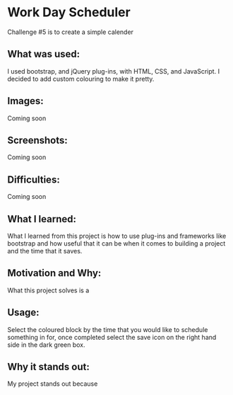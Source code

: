 #  Work Day Scheduler
Challenge #5 is to create a simple calender

## What was used:
I used bootstrap, and jQuery plug-ins, with HTML, CSS, and JavaScript. 
I decided to add custom colouring to make it pretty.

## Images:
Coming soon

## Screenshots:
Coming soon

## Difficulties:
Coming soon

## What I learned:
What I learned from this project is how to use plug-ins and frameworks like bootstrap and how useful that it can be when it comes to building a project and the time that it saves. 

## Motivation and Why:
What this project solves is a 

## Usage:
Select the coloured block by the time that you would like to schedule something in for, once completed select the save icon on the right hand side in the dark green box. 

## Why it stands out:
My project stands out because